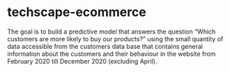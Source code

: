 # techscape-ecommerce
The goal is to build a predictive model that answers the question “Which customers are more likely to buy our products?” using the small quantity of data accessible from the customers data base that contains general information about the customers and their behaviour in the website from February 2020 till December 2020 (excluding April).
